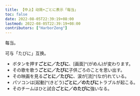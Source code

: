 ```yaml
---
title: 【中上】动简+ごとに表示「每当」
toc: false
date: 2022-08-05T22:39:19+08:00
lastmod: 2022-08-05T22:39:19+08:00
contributors: ["HarborZeng"]
---
```


每当。

可与「たびに」互换。

- ボタンを押す**ごとに／たびに**、[画面]^(がめん)が変わります。
- その歌を歌う**ごとに／たびに**子供ごろのことを思い出す。
- その映画を見る**ごとに／たびに**、涙が[流]^(なが)れている。
- パソコンは[起動]^(きどう)**ごとに／のたびに**トラブルが起こる。
- そのチームはひと試合**ごとに／のたびに**強いなる。

